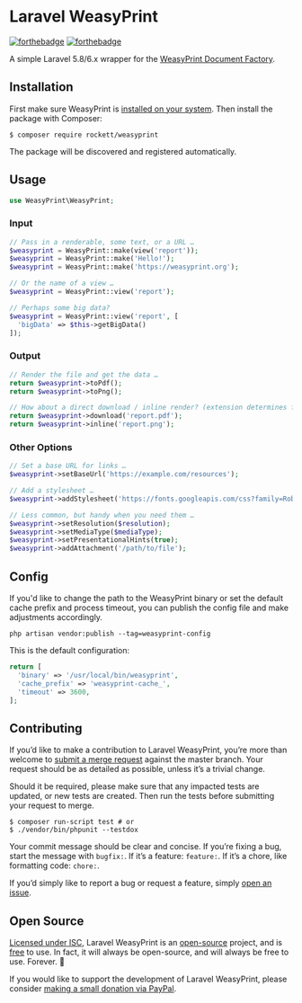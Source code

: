 # Laravel WeasyPrint

[![forthebadge](https://forthebadge.com/images/badges/made-with-crayons.svg)](https://forthebadge.com)
[![forthebadge](https://forthebadge.com/images/badges/does-not-contain-treenuts.svg)](https://forthebadge.com)

A simple Laravel 5.8/6.x wrapper for the [WeasyPrint Document Factory](https://weasyprint.org/).

## Installation

First make sure WeasyPrint is [installed on your system](https://weasyprint.readthedocs.io/en/latest/install.html). Then install the package with Composer:

```shell
$ composer require rockett/weasyprint
```

The package will be discovered and registered automatically.

## Usage

```php
use WeasyPrint\WeasyPrint;
```

### Input

```php
// Pass in a renderable, some text, or a URL …
$weasyprint = WeasyPrint::make(view('report'));
$weasyprint = WeasyPrint::make('Hello!');
$weasyprint = WeasyPrint::make('https://weasyprint.org');

// Or the name of a view …
$weasyprint = WeasyPrint::view('report');

// Perhaps some big data?
$weasyprint = WeasyPrint::view('report', [
  'bigData' => $this->getBigData()
]);
```

### Output

```php
// Render the file and get the data …
return $weasyprint->toPdf();
return $weasyprint->toPng();

// How about a direct download / inline render? (extension determines file type)
return $weasyprint->download('report.pdf');
return $weasyprint->inline('report.png');
```

### Other Options

```php
// Set a base URL for links …
$weasyprint->setBaseUrl('https://example.com/resources');

// Add a stylesheet …
$weasyprint->addStylesheet('https://fonts.googleapis.com/css?family=Roboto&display=swap')

// Less common, but handy when you need them …
$weasyprint->setResolution($resolution);
$weasyprint->setMediaType($mediaType);
$weasyprint->setPresentationalHints(true);
$weasyprint->addAttachment('/path/to/file');
```

## Config

If you'd like to change the path to the WeasyPrint binary or set the default cache prefix and process timeout, you can publish the config file and make adjustments accordingly.

```shell
php artisan vendor:publish --tag=weasyprint-config
```

This is the default configuration:

```php
return [
  'binary' => '/usr/local/bin/weasyprint',
  'cache_prefix' => 'weasyprint-cache_',
  'timeout' => 3600,
];
```

## Contributing

If you’d like to make a contribution to Laravel WeasyPrint, you’re more than welcome to [submit a merge request](https://gitlab.com/mikerockett/weasyprint/-/merge_requests/new) against the master branch. Your request should be as detailed as possible, unless it’s a trivial change.

Should it be required, please make sure that any impacted tests are updated, or new tests are created. Then run the tests before submitting your request to merge.

```shell
$ composer run-script test # or
$ ./vendor/bin/phpunit --testdox
```

Your commit message should be clear and concise. If you’re fixing a bug, start the message with `bugfix:`. If it’s a feature: `feature:`. If it’s a chore, like formatting code: `chore:`.

If you’d simply like to report a bug or request a feature, simply [open an issue](https://gitlab.com/mikerockett/weasyprint/issues).

## Open Source

[Licensed under ISC](license.md), Laravel WeasyPrint is an [open-source](http://opensource.com/resources/what-open-source) project, and is [free](https://en.wikipedia.org/wiki/Free_software) to use. In fact, it will always be open-source, and will always be free to use. Forever. 🎉

If you would like to support the development of Laravel WeasyPrint, please consider [making a small donation via PayPal](https://paypal.me/mrockettza/20).
